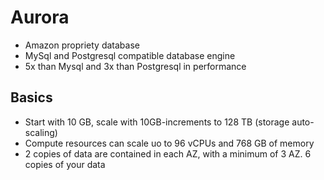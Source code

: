 # Aurora 

- Amazon propriety database 
- MySql and Postgresql compatible database engine
- 5x than Mysql and 3x than Postgresql in performance 

## Basics

- Start with 10 GB, scale with 10GB-increments to 128 TB (storage auto-scaling)
- Compute resources can scale uo to 96 vCPUs and 768 GB of memory
- 2 copies of data are contained in each AZ, with a minimum of 3 AZ. 6 copies of your data
